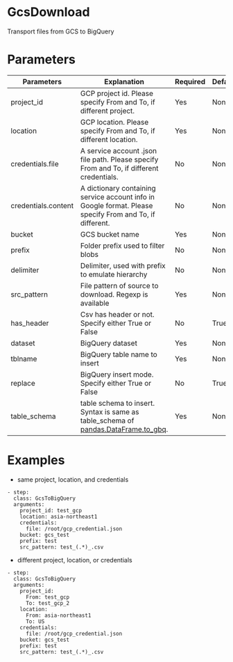 # GcsDownload
Transport files from GCS to BigQuery

# Parameters
|Parameters|Explanation|Required|Default|Remarks|
|----------|-----------|--------|-------|-------|
|project_id|GCP project id. Please specify From and To, if different project. |Yes|None||
|location|GCP location. Please specify From and To, if different location. |Yes|None||
|credentials.file|A service account .json file path. Please specify From and To, if different credentials.|No|None||
|credentials.content|A dictionary containing service account info in Google format. Please specify From and To, if different.|No|None||
|bucket|GCS bucket name|Yes|None||
|prefix|Folder prefix used to filter blobs|No|None||
|delimiter|Delimiter, used with prefix to emulate hierarchy|No|None||
|src_pattern|File pattern of source to download. Regexp is available|Yes|None||
|has_header|Csv has header or not. Specify either True or False|No|True||
|dataset|BigQuery dataset|Yes|None||
|tblname|BigQuery table name to insert|Yes|None||
|replace|BigQuery insert mode. Specify either True or False|No|True||
|table_schema|table schema to insert. Syntax is same as table_schema of [pandas.DataFrame.to_gbq](https://pandas.pydata.org/pandas-docs/stable/reference/api/pandas.DataFrame.to_gbq.html).|Yes|None||

# Examples
- same project, location, and credentials
```
- step:
  class: GcsToBigQuery
  arguments:
    project_id: test_gcp
    location: asia-northeast1
    credentials:
      file: /root/gcp_credential.json
    bucket: gcs_test
    prefix: test
    src_pattern: test_(.*)_.csv
```

- different project, location, or credentials
```
- step:
  class: GcsToBigQuery
  arguments:
    project_id:
      From: test_gcp
      To: test_gcp_2
    location:
      From: asia-northeast1
      To: US
    credentials:
      file: /root/gcp_credential.json
    bucket: gcs_test
    prefix: test
    src_pattern: test_(.*)_.csv
```

